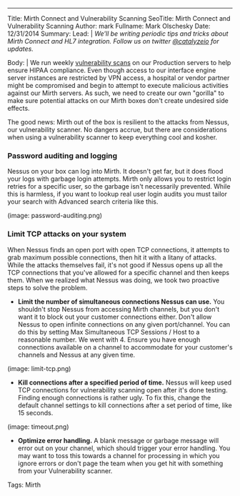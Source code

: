 ---
Title: Mirth Connect and Vulnerability Scanning
SeoTitle: Mirth Connect and Vulnerability Scanning
Author: mark
Fullname: Mark Olschesky
Date: 12/31/2014
Summary: 
Lead: |
_We'll be writing periodic tips and tricks about Mirth Connect and HL7 integration. Follow us on twitter [@catalyzeio](https://twitter.com/catalyzeio) for updates._

Body: |
We run weekly [vulnerability scans](https://policy.catalyze.io/#vulnerability-scanning-policy) on our Production servers to help ensure HIPAA compliance. Even though access to our interface engine server instances are restricted by VPN access, a hospital or vendor partner might be compromised and begin to attempt to execute malicious activities against our Mirth servers. As such, we need to create our own "gorilla" to make sure potential attacks on our Mirth boxes don't create undesired side effects.

The good news: Mirth out of the box is resilient to the attacks from Nessus, our vulnerability scanner. No dangers accrue, but there are considerations when using a vulnerability scanner to keep everything cool and kosher.

### Password auditing and logging

Nessus on your box can log into Mirth. It doesn't get far, but it does flood your logs with garbage login attempts. Mirth only allows you to restrict login retries for a specific user, so the garbage isn't necessarily prevented. While this is harmless, if you want to lookup real user login audits you must tailor your search with Advanced search criteria like this.

(image: password-auditing.png)

### Limit TCP attacks on your system

When Nessus finds an open port with open TCP connections, it attempts to grab maximum possible connections, then hit it with a litany of attacks. While the attacks themselves fail, it's not good if Nessus opens up all the TCP connections that you've allowed for a specific channel and then keeps them. When we realized what Nessus was doing, we took two proactive steps to solve the problem.

- **Limit the number of simultaneous connections Nessus can use.** You shouldn't stop Nessus from accessing Mirth channels, but you don't want it to block out your customer connections either. Don't allow Nessus to open infinite connections on any given port/channel. You can do this by setting Max Simultaneous TCP Sessions / Host to a reasonable number. We went with 4. Ensure you have enough connections available on a channel to accommodate for your customer's channels and Nessus at any given time.

(image: limit-tcp.png)

- **Kill connections after a specified period of time.** Nessus will keep used TCP connections for vulnerability scanning open after it's done testing. Finding enough connections is rather ugly. To fix this, change the default channel settings to kill connections after a set period of time, like 15 seconds.

(image: timeout.png)

- **Optimize error handling.** A blank message or garbage message will error out on your channel, which should trigger your error handling. You may want to toss this towards a channel for processing in which you ignore errors or don't page the team when you get hit with something from your Vulnerability scanner.

Tags: Mirth